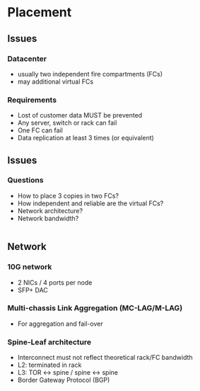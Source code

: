 <!-- .slide: data-state="section-break" id="section-break-6" data-timing="10s" -->
# Placement


<!-- .slide: data-state="normal" id="placement-1" data-timing="20s" data-menu-title="Placement issues" -->
## Issues

### Datacenter <!-- .element: class="fragment" data-fragment-index="0" -->
* <!-- .element: class="fragment" data-fragment-index="1" --> usually two independent fire compartments (FCs)
* <!-- .element: class="fragment" data-fragment-index="2" --> may additional virtual FCs

### Requirements <!-- .element: class="fragment" data-fragment-index="3" -->
* <!-- .element: class="fragment" data-fragment-index="4" --> Lost of customer data MUST be prevented
* <!-- .element: class="fragment" data-fragment-index="5" --> Any server, switch or rack can fail
* <!-- .element: class="fragment" data-fragment-index="5" --> One FC can fail
* <!-- .element: class="fragment" data-fragment-index="5" --> Data replication at least 3 times (or equivalent)


<!-- .slide: data-state="normal" id="placement-2" data-timing="20s" data-menu-title="Placement issues" -->
## Issues

### Questions
* <!-- .element: class="fragment" data-fragment-index="0" --> How to place 3 copies in two FCs?
* <!-- .element: class="fragment" data-fragment-index="1" --> How independent and reliable are the virtual FCs?
* <!-- .element: class="fragment" data-fragment-index="2" --> Network architecture?
* <!-- .element: class="fragment" data-fragment-index="3" --> Network bandwidth?


<!-- .slide: data-state="normal" id="placement-3" data-timing="20s" data-menu-title="3FCs" -->
<div>
  <center><img data-src="images/fc-ceph-EC+3xReplication-color.svg" style="width:95%"></center>
</div>


<!-- .slide: data-state="normal" id="placement-net-1" data-timing="20s" data-menu-title="Network" -->
## Network

### 10G network <!-- .element: class="fragment" data-fragment-index="0" -->
* <!-- .element: class="fragment" data-fragment-index="1" --> 2 NICs / 4 ports per node
* <!-- .element: class="fragment" data-fragment-index="1" --> SFP+ DAC

### Multi-chassis Link Aggregation (MC-LAG/M-LAG) <!-- .element: class="fragment" data-fragment-index="2" -->
* <!-- .element: class="fragment" data-fragment-index="2" --> For aggregation and fail-over

### Spine-Leaf architecture <!-- .element: class="fragment" data-fragment-index="3" -->
* <!-- .element: class="fragment" data-fragment-index="4" --> Interconnect must not reflect theoretical rack/FC bandwidth
* <!-- .element: class="fragment" data-fragment-index="5" --> L2: terminated in rack
* <!-- .element: class="fragment" data-fragment-index="6" --> L3: TOR <-> spine / spine <-> spine
* <!-- .element: class="fragment" data-fragment-index="7" --> Border Gateway Protocol (BGP)


<!-- .slide: data-state="normal" id="placement-net-2" data-timing="20s" data-menu-title="Network Overview" -->
<div>
  <center><img data-src="images/network-arch.svg" style="width:90%"></center>
</div>
